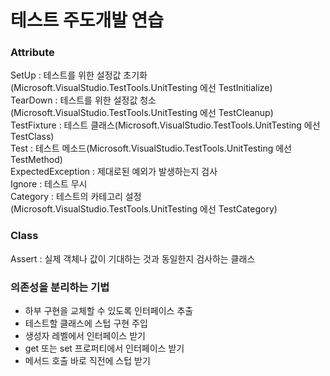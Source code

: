 # 테스트 주도개발 연습
<h3>Attribute</h3>
SetUp : 테스트를 위한 설정값 초기화(Microsoft.VisualStudio.TestTools.UnitTesting 에선 TestInitialize)<br>
TearDown : 테스트를 위한 설정값 청소(Microsoft.VisualStudio.TestTools.UnitTesting 에선 TestCleanup)<br>
TestFixture : 테스트 클래스(Microsoft.VisualStudio.TestTools.UnitTesting 에선 TestClass)<br>
Test : 테스트 메소드(Microsoft.VisualStudio.TestTools.UnitTesting 에선 TestMethod)<br>
ExpectedException : 제대로된 예외가 발생하는지 검사<br>
Ignore : 테스트 무시<br>
Category : 테스트의 카테고리 설정(Microsoft.VisualStudio.TestTools.UnitTesting 에선 TestCategory)<br>
<h3>Class</h3>
Assert : 실제 객체나 값이 기대하는 것과 동일한지 검사하는 클래스
<h3>의존성을 분리하는 기법</h3>
<ul>
  <li>하부 구현을 교체할 수 있도록 인터페이스 추출</li>
  <li>테스트할 클래스에 스텁 구현 주입</li>
  <li>생성자 레벨에서 인터페이스 받기</li>
  <li>get 또는 set 프로퍼티에서 인터페이스 받기</li>
  <li>메서드 호출 바로 직전에 스텁 받기</li>
</ul>
